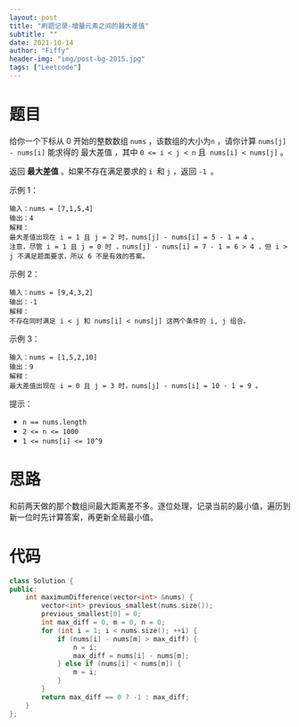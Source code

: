 ```yaml
---
layout: post
title: "刷题记录-增量元素之间的最大差值"
subtitle: ""
date: 2021-10-14
author: "Fiffy"
header-img: "img/post-bg-2015.jpg"
tags: ["Leetcode"]
---
```


# 题目

给你一个下标从 0 开始的整数数组 `nums` ，该数组的大小为`n` ，请你计算 `nums[j] - nums[i]` 能求得的 最大差值 ，其中 `0 <= i < j < n` 且` nums[i] < nums[j]` 。

返回 **最大差值** 。如果不存在满足要求的 `i `和 `j` ，返回 `-1 `。

示例 1：

```
输入：nums = [7,1,5,4]
输出：4
解释：
最大差值出现在 i = 1 且 j = 2 时，nums[j] - nums[i] = 5 - 1 = 4 。
注意，尽管 i = 1 且 j = 0 时 ，nums[j] - nums[i] = 7 - 1 = 6 > 4 ，但 i > j 不满足题面要求，所以 6 不是有效的答案。
```

示例 2：

```
输入：nums = [9,4,3,2]
输出：-1
解释：
不存在同时满足 i < j 和 nums[i] < nums[j] 这两个条件的 i, j 组合。
```

示例 3：

```
输入：nums = [1,5,2,10]
输出：9
解释：
最大差值出现在 i = 0 且 j = 3 时，nums[j] - nums[i] = 10 - 1 = 9 。
```


提示：

- `n == nums.length`
- `2 <= n <= 1000`
- `1 <= nums[i] <= 10^9`

# 思路

和前两天做的那个数组间最大距离差不多。逐位处理，记录当前的最小值，遍历到新一位时先计算答案，再更新全局最小值。

# 代码

```c++
class Solution {
public:
    int maximumDifference(vector<int> &nums) {
        vector<int> previous_smallest(nums.size());
        previous_smallest[0] = 0;
        int max_diff = 0, m = 0, n = 0;
        for (int i = 1; i < nums.size(); ++i) {
            if (nums[i] - nums[m] > max_diff) {
                n = i;
                max_diff = nums[i] - nums[m];
            } else if (nums[i] < nums[m]) {
                m = i;
            }
        }
        return max_diff == 0 ? -1 : max_diff;
    }
};
```


